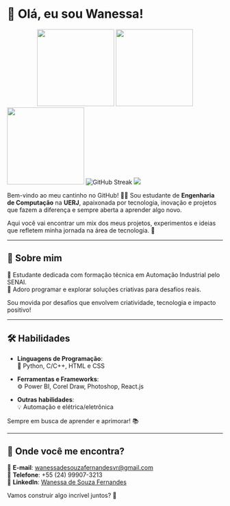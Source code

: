 # 👋 Olá, eu sou Wanessa!  

<div align="center">
  <img height="180em" src="https://github-readme-stats.vercel.app/api?username=wanessasfernandes&show_icons=true&theme=dracula&include_all_commits=true&count_private=true"/>
  <img height="180em" src="https://github-readme-stats.vercel.app/api/top-langs/?username=wanessasfernandes&layout=compact&langs_count=7&theme=dracula"/>
</div>

<img height="180em" src="https://github-readme-stats.vercel.app/api?username=wanessasfernandes&show_icons=true&theme=tokyonight&include_all_commits=true&count_private=true&hide_border=true"/>

<img src="https://github-readme-streak-stats.herokuapp.com/?user=wanessasfernandes&theme=dracula" alt="GitHub Streak"/>

<img src="https://github-profile-summary-cards.vercel.app/api/cards/profile-details?username=wanessasfernandes&theme=dracula"/>



Bem-vindo ao meu cantinho no GitHub! 👩‍💻 Sou estudante de **Engenharia de Computação** na **UERJ**, apaixonada por tecnologia, inovação e projetos que fazem a diferença e sempre aberta a aprender algo novo.  

Aqui você vai encontrar um mix dos meus projetos, experimentos e ideias que refletem minha jornada na área de tecnologia. 🌟  

---

## 🚀 Sobre mim  

🔹 Estudante dedicada com formação técnica em Automação Industrial pelo SENAI.  
🔹 Adoro programar e explorar soluções criativas para desafios reais.  

Sou movida por desafios que envolvem criatividade, tecnologia e impacto positivo!  

---

## 🛠️ Habilidades  

- **Linguagens de Programação**:  
  🐍 Python, C/C++, HTML e CSS  

- **Ferramentas e Frameworks**:  
  ⚙️ Power BI, Corel Draw, Photoshop, React.js  

- **Outras habilidades**:  
  💡 Automação e elétrica/eletrônica 

Sempre em busca de aprender e aprimorar! 📚  

---

## 🎯 Onde você me encontra?  

📧 **E-mail**: [wanessadesouzafernandesvr@gmail.com](mailto:wanessadesouzafernandesvr@gmail.com)  
📱 **Telefone**: +55 (24) 99907-3213  
🔗 **LinkedIn**: [Wanessa de Souza Fernandes](http://www.linkedin.com/in/wanessa-fernandes-04500b258)  

Vamos construir algo incrível juntos? 🚀  
